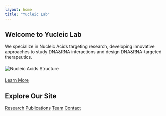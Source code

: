 ```yaml
---
layout: home
title: "Yucleic Lab"
---
```


<!-- Home Section -->
<section id="home" class="hero">
    <div class="container">
        <h2>Welcome to Yucleic Lab</h2>
        <p>We specialize in Nucleic Acids targeting research, developing innovative approaches to study DNA&RNA interactions and design DNA&RNA-targeted therapeutics.</p>
        <img src="{{ '/assets/images/nucleic_acids.jpg' | relative_url }}" alt="Nucleic Acids Structure" style="max-width: 100%; height: auto; display: block; margin: 20px auto;">
        <a href="{{ '/research/' | relative_url }}" class="btn">Learn More</a>
    </div>
</section>

<!-- Links to Subpages -->
<section id="subpages" class="subpages">
    <div class="container">
        <h2>Explore Our Site</h2>
        <div class="subpage-links">
            <a href="{{ '/research/' | relative_url }}" class="btn">Research</a>
            <a href="{{ '/publications/' | relative_url }}" class="btn">Publications</a>
            <a href="{{ '/team/' | relative_url }}" class="btn">Team</a>
            <a href="{{ '/contact/' | relative_url }}" class="btn">Contact</a>
        </div>
    </div>
</section> 
